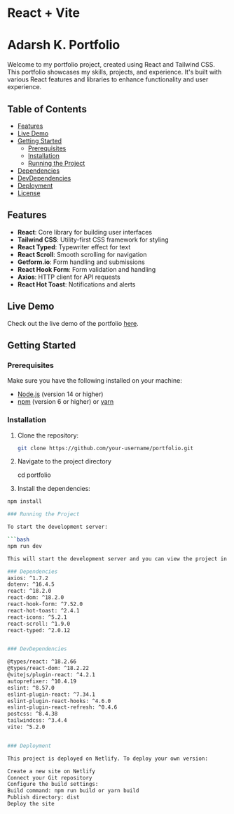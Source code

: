 # React + Vite

# Adarsh K. Portfolio

Welcome to my portfolio project, created using React and Tailwind CSS. This portfolio showcases my skills, projects, and experience. It's built with various React features and libraries to enhance functionality and user experience.

## Table of Contents

- [Features](#features)
- [Live Demo](#live-demo)
- [Getting Started](#getting-started)
  - [Prerequisites](#prerequisites)
  - [Installation](#installation)
  - [Running the Project](#running-the-project)
- [Dependencies](#dependencies)
- [DevDependencies](#devdependencies)
- [Deployment](#deployment)
- [License](#license)

## Features

- **React**: Core library for building user interfaces
- **Tailwind CSS**: Utility-first CSS framework for styling
- **React Typed**: Typewriter effect for text
- **React Scroll**: Smooth scrolling for navigation
- **Getform.io**: Form handling and submissions
- **React Hook Form**: Form validation and handling
- **Axios**: HTTP client for API requests
- **React Hot Toast**: Notifications and alerts

## Live Demo

Check out the live demo of the portfolio [here](https://adarshk-portfolio.netlify.app).

## Getting Started

### Prerequisites

Make sure you have the following installed on your machine:

- [Node.js](https://nodejs.org/) (version 14 or higher)
- [npm](https://www.npmjs.com/) (version 6 or higher) or [yarn](https://yarnpkg.com/)

### Installation

1. Clone the repository:

   ```bash
   git clone https://github.com/your-username/portfolio.git
   
2. Navigate to the project directory
   
   cd portfolio

3. Install the dependencies:

  ```bash
  npm install

### Running the Project

  To start the development server:

  ```bash
  npm run dev

This will start the development server and you can view the project in your browser at http://localhost:3000.

### Dependencies
axios: ^1.7.2
dotenv: ^16.4.5
react: ^18.2.0
react-dom: ^18.2.0
react-hook-form: ^7.52.0
react-hot-toast: ^2.4.1
react-icons: ^5.2.1
react-scroll: ^1.9.0
react-typed: ^2.0.12


### DevDependencies

@types/react: ^18.2.66
@types/react-dom: ^18.2.22
@vitejs/plugin-react: ^4.2.1
autoprefixer: ^10.4.19
eslint: ^8.57.0
eslint-plugin-react: ^7.34.1
eslint-plugin-react-hooks: ^4.6.0
eslint-plugin-react-refresh: ^0.4.6
postcss: ^8.4.38
tailwindcss: ^3.4.4
vite: ^5.2.0


### Deployment

This project is deployed on Netlify. To deploy your own version:

Create a new site on Netlify
Connect your Git repository
Configure the build settings:
Build command: npm run build or yarn build
Publish directory: dist
Deploy the site
